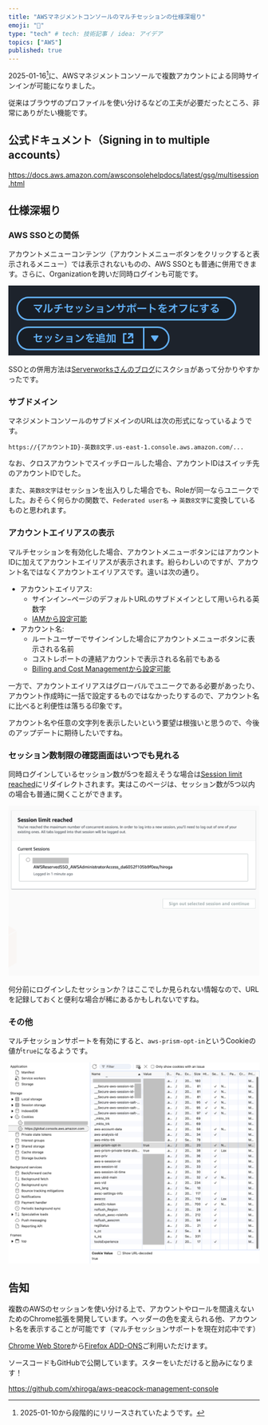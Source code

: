 ```yaml
---
title: "AWSマネジメントコンソールのマルチセッションの仕様深堀り"
emoji: "🔖"
type: "tech" # tech: 技術記事 / idea: アイデア
topics: ["AWS"]
published: true
---
```


2025-01-16[^release-day]に、AWSマネジメントコンソールで複数アカウントによる同時サインインが可能になりました。
[^release-day]: 2025-01-10から段階的にリリースされていたようです。

従来はブラウザのプロファイルを使い分けるなどの工夫が必要だったところ、非常にありがたい機能です。

## 公式ドキュメント（Signing in to multiple accounts）

https://docs.aws.amazon.com/awsconsolehelpdocs/latest/gsg/multisession.html

## 仕様深堀り

### AWS SSOとの関係

アカウントメニューコンテンツ（アカウントメニューボタンをクリックすると表示されるメニュー）では表示されないものの、AWS SSOとも普通に併用できます。さらに、Organizationを跨いだ同時ログインも可能です。

![AWS Multi Session Buttons](/images/aws-multi-session-fig1.png)

SSOとの併用方法は[Serverworksさんのブログ](https://blog.serverworks.co.jp/sign-in-for-multiple-AWS-accounts)にスクショがあって分かりやすかったです。

### サブドメイン

マネジメントコンソールのサブドメインのURLは次の形式になっているようです。

`https://{アカウントID}-英数8文字.us-east-1.console.aws.amazon.com/...`

なお、クロスアカウントでスイッチロールした場合、アカウントIDはスイッチ先のアカウントIDでした。

また、`英数8文字`はセッションを出入りした場合でも、Roleが同一ならユニークでした。おそらく何らかの関数で、`Federated user名` → `英数8文字`に変換しているものと思われます。

### アカウントエイリアスの表示

マルチセッションを有効化した場合、アカウントメニューボタンにはアカウントIDに加えてアカウントエイリアスが表示されます。紛らわしいのですが、アカウント名ではなくアカウントエイリアスです。違いは次の通り。

- アカウントエイリアス:
  - サインイン−ページのデフォルトURLのサブドメインとして用いられる英数字
  - [IAMから設定可能](https://docs.aws.amazon.com/ja_jp/IAM/latest/UserGuide/console-account-alias.html)
- アカウント名:
  - ルートユーザーでサインインした場合にアカウントメニューボタンに表示される名前
  - コストレポートの連結アカウントで表示される名前でもある
  - [Billing and Cost Managementから設定可能](https://repost.aws/ja/knowledge-center/change-organizations-name)

一方で、アカウントエイリアスはグローバルでユニークである必要があったり、アカウント作成時に一括で設定するものではなかったりするので、アカウント名に比べると利便性は落ちる印象です。

アカウント名や任意の文字列を表示したいという要望は根強いと思うので、今後のアップデートに期待したいですね。

### セッション数制限の確認画面はいつでも見れる

同時ログインしているセッション数が5つを超えそうな場合は[Session limit reached](https://signin.aws.amazon.com/sessions/limit)にリダイレクトされます。実はこのページは、セッション数が5つ以内の場合も普通に開くことができます。

![Session limit (not) reached](/images/aws-multi-session-fig3.png)

何分前にログインしたセッションか？はここでしか見られない情報なので、URLを記録しておくと便利な場合が稀にあるかもしれないですね。

### その他

マルチセッションサポートを有効にすると、`aws-prism-opt-in`というCookieの値が`true`になるようです。

![Cookie](/images/aws-multi-session-fig2.png)

## 告知

複数のAWSのセッションを使い分ける上で、アカウントやロールを間違えないためのChrome拡張を開発しています。ヘッダーの色を変えられる他、アカウント名を表示することが可能です（マルチセッションサポートを現在対応中です）

[Chrome Web Store](https://chromewebstore.google.com/detail/aws-peacock-management-co/bknjjajglapfhbdcfgmhgkgfomkkaidj?utm_source=zenn-dev_aws-multi-session)から[Firefox ADD-ONS](https://addons.mozilla.org/ja/firefox/addon/aws-peacock-management-console/)ご利用いただけます。

ソースコードもGitHubで公開しています。スターをいただけると励みになります！

https://github.com/xhiroga/aws-peacock-management-console
